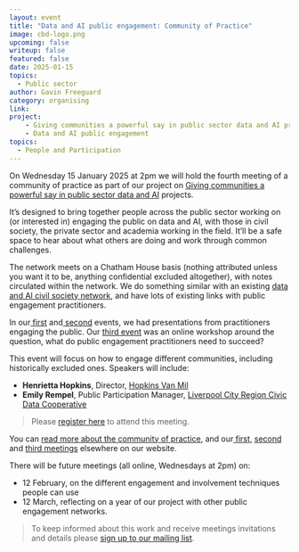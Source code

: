 ```yaml
---
layout: event
title: "Data and AI public engagement: Community of Practice"
image: cbd-logo.png
upcoming: false
writeup: false
featured: false
date: 2025-01-15
topics:
  - Public sector
author: Gavin Freeguard
category: organising
link: 
project: 
    - Giving communities a powerful say in public sector data and AI projects
    - Data and AI public engagement
topics:
  - People and Participation
---
```


On Wednesday 15 January 2025 at 2pm we will hold the fourth meeting of a community of practice as part of our project on [Giving communities a powerful say in public sector data and AI](https://connectedbydata.org/projects/2024-mohn-westlake) projects.

<!--more-->

It’s designed to bring together people across the public sector working on (or interested in) engaging the public on data and AI, with those in civil society, the private sector and academia working in the field. It’ll be a safe space to hear about what others are doing and work through common challenges.

The network meets on a Chatham House basis (nothing attributed unless you want it to be, anything confidential excluded altogether), with notes circulated within the network. We do something similar with an existing [data and AI civil society network](https://data-and-ai-cso-network.org/), and have lots of existing links with public engagement practitioners.

In our[ first](https://connectedbydata.org/events/2024-07-18-community-of-practice) and[ second](https://connectedbydata.org/events/2024-10-03-community-of-practice) events, we had presentations from practitioners engaging the public. Our [third event](https://connectedbydata.org/events/2024-12-11-community-of-practice) was an online workshop around the question, what do public engagement practitioners need to succeed?

This event will focus on how to engage different communities, including historically excluded ones. Speakers will include:
* **Henrietta Hopkins**, Director, [Hopkins Van Mil](https://www.hopkinsvanmil.co.uk/)
* **Emily Rempel**, Public Participation Manager, [Liverpool City Region Civic Data Cooperative](https://civicdatacooperative.com/) 

> Please [register here](https://us06web.zoom.us/meeting/register/tZYrf--oqzsoGtC16qH7zLx0XJjDGI2-vxdz) to attend this meeting. 

You can [read more about the community of practice](https://connectedbydata.org/projects/2024-community-of-practice), and our[ first,](https://connectedbydata.org/events/2024-07-18-community-of-practice) [second](https://connectedbydata.org/events/2024-10-03-community-of-practice) and [third meetings](https://connectedbydata.org/events/2024-12-11-community-of-practice) elsewhere on our website.

There will be future meetings (all online, Wednesdays at 2pm) on:
* 12 February, on the different engagement and involvement techniques people can use
* 12 March, reflecting on a year of our project with other public engagement networks.

> To keep informed about this work and receive meetings invitations and details please [sign up to our mailing list](https://connectedbydata.us21.list-manage.com/subscribe?u=7c03d6a429375c9cc2eef194f&id=3c200de804). 